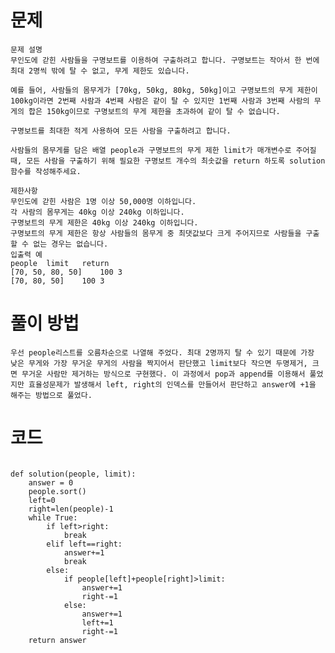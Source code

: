 # 문제

```
문제 설명
무인도에 갇힌 사람들을 구명보트를 이용하여 구출하려고 합니다. 구명보트는 작아서 한 번에 최대 2명씩 밖에 탈 수 없고, 무게 제한도 있습니다.

예를 들어, 사람들의 몸무게가 [70kg, 50kg, 80kg, 50kg]이고 구명보트의 무게 제한이 100kg이라면 2번째 사람과 4번째 사람은 같이 탈 수 있지만 1번째 사람과 3번째 사람의 무게의 합은 150kg이므로 구명보트의 무게 제한을 초과하여 같이 탈 수 없습니다.

구명보트를 최대한 적게 사용하여 모든 사람을 구출하려고 합니다.

사람들의 몸무게를 담은 배열 people과 구명보트의 무게 제한 limit가 매개변수로 주어질 때, 모든 사람을 구출하기 위해 필요한 구명보트 개수의 최솟값을 return 하도록 solution 함수를 작성해주세요.

제한사항
무인도에 갇힌 사람은 1명 이상 50,000명 이하입니다.
각 사람의 몸무게는 40kg 이상 240kg 이하입니다.
구명보트의 무게 제한은 40kg 이상 240kg 이하입니다.
구명보트의 무게 제한은 항상 사람들의 몸무게 중 최댓값보다 크게 주어지므로 사람들을 구출할 수 없는 경우는 없습니다.
입출력 예
people	limit	return
[70, 50, 80, 50]	100	3
[70, 80, 50]	100	3
```

# 풀이 방법

    우선 people리스트를 오름차순으로 나열해 주었다. 최대 2명까지 탈 수 있기 때문에 가장 낮은 무게와 가장 무거운 무게의 사람을 짝지어서 판단했고 limit보다 작으면 두명제거, 크면 무거운 사람만 제거하는 방식으로 구현했다. 이 과정에서 pop과 append를 이용해서 풀었지만 효율성문제가 발생해서 left, right의 인덱스를 만들어서 판단하고 answer에 +1을 해주는 방법으로 풀었다.
    

# 코드
```

def solution(people, limit):
    answer = 0
    people.sort()
    left=0
    right=len(people)-1
    while True:
        if left>right:
            break
        elif left==right:
            answer+=1
            break
        else:
            if people[left]+people[right]>limit:
                answer+=1
                right-=1
            else:
                answer+=1
                left+=1
                right-=1
    return answer
```

